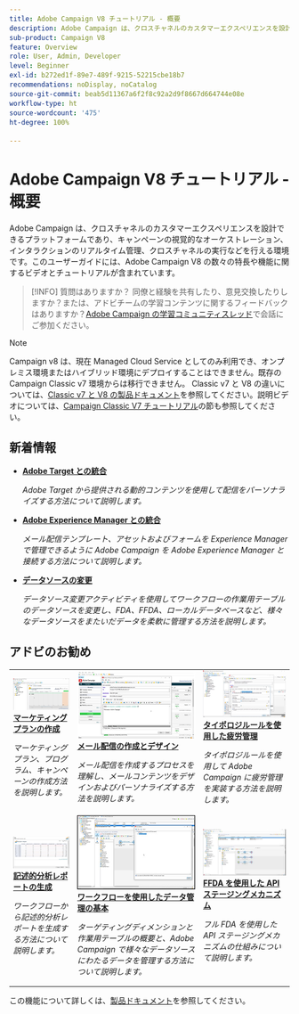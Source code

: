 ```yaml
---
title: Adobe Campaign V8 チュートリアル - 概要
description: Adobe Campaign は、クロスチャネルのカスタマーエクスペリエンスを設計できるプラットフォームであり、キャンペーンの視覚的なオーケストレーション、インタラクションのリアルタイム管理、クロスチャネルの実行などを行える環境です。このユーザーガイドには、Adobe Campaign Standard の数々の特長や機能に関するビデオとチュートリアルが含まれています。
sub-product: Campaign V8
feature: Overview
role: User, Admin, Developer
level: Beginner
exl-id: b272ed1f-89e7-489f-9215-52215cbe18b7
recommendations: noDisplay, noCatalog
source-git-commit: beab5d11367a6f2f8c92a2d9f8667d664744e08e
workflow-type: ht
source-wordcount: '475'
ht-degree: 100%

---
```


# Adobe Campaign V8 チュートリアル - 概要

Adobe Campaign は、クロスチャネルのカスタマーエクスペリエンスを設計できるプラットフォームであり、キャンペーンの視覚的なオーケストレーション、インタラクションのリアルタイム管理、クロスチャネルの実行などを行える環境です。このユーザーガイドには、Adobe Campaign V8 の数々の特長や機能に関するビデオとチュートリアルが含まれています。

>[!INFO]
> 質問はありますか？ 同僚と経験を共有したり、意見交換したりしますか？または、アドビチームの学習コンテンツに関するフィードバックはありますか？[Adobe Campaign の学習コミュニティスレッド](https://experienceleaguecommunities.adobe.com:443/t5/adobe-campaign-classic/join-the-discussion-on-adobe-campaign-learning/td-p/419096)で会話にご参加ください。

>[!NOTE]
> Campaign v8 は、現在 Managed Cloud Service としてのみ利用でき、オンプレミス環境またはハイブリッド環境にデプロイすることはできません。既存の Campaign Classic v7 環境からは移行できません。
>Classic v7 と V8 の違いについては、[Classic v7 と V8 の製品ドキュメント](https://experienceleague.adobe.com/docs/campaign/campaign-v8/start/capability-matrix.html?lang=ja)を参照してください。説明ビデオについては、[Campaign Classic V7 チュートリアル](https://experienceleague.adobe.com/docs/campaign-classic-learn/tutorials/overview.html?lang=ja)の節も参照してください。

## 新着情報

* **[Adobe Target との統合](/help/connect/target-integration.md)**

   *Adobe Target から提供される動的コンテンツを使用して配信をパーソナライズする方法について説明します。*

* **[Adobe Experience Manager との統合](https://experienceleague.adobe.com/docs/campaign-learn/integrate-with-experience-manager/overview.html?lang=ja)**

   *メール配信テンプレート、アセットおよびフォームを Experience Manager で管理できるように Adobe Campaign を Adobe Experience Manager と接続する方法について説明します。*

* **[データソースの変更](/help/data-management/change-data-source.md)**

   *データソース変更アクティビティを使用してワークフローの作業用テーブルのデータソースを変更し、FDA、FFDA、ローカルデータベースなど、様々なデータソースをまたいだデータを柔軟に管理する方法を説明します。*


## アドビのお勧め

<table>
<tr>
  <td>
    <a href="/help/get-started/create-a-marketing-plan-programs-and-campaigns.md">
      <img alt="マーケティングプラン、プログラム、キャンペーンの作成（ビデオ）" src="./assets/333810.jpg"/>
    </a>
    <div>
      <a href="/help/get-started/create-a-marketing-plan-programs-and-campaigns.md">
    <strong>マーケティングプランの作成</strong>
    </a>
    </div>
    <p>
    <em>マーケティングプラン、プログラム、キャンペーンの作成方法を説明します。</em>
    <p>
  </td>
   <td>
    <a href="./content-creation/create-and-design-email-deliveries.md">
      <img alt="メール配信の作成とデザイン（ビデオ）" src="./assets/333476.jpg" />
    </a>
    <div>
      <a href="./content-creation/create-and-design-email-deliveries.md">
    <strong>メール配信の作成とデザイン</strong>
    </a>
    </div>
    <p>
    <em>メール配信を作成するプロセスを理解し、メールコンテンツをデザインおよびパーソナライズする方法を説明します。</em>
    <p>
  </td>
  <td>
    <a href="./send-messages/fatigue-management/typology-rules-for-fatigue-management.md">
      <img alt="タイポロジルールを使用した疲労管理（ビデオ）" src="./assets/333787.jpg" />
    </a>
    <div>
      <a href="./send-messages/fatigue-management/typology-rules-for-fatigue-management.md">
    <strong>タイポロジルールを使用した疲労管理</strong>
    </a>
    </div>
    <p>
    <em>タイポロジルールを使用して Adobe Campaign に疲労管理を実装する方法を説明します。</em>
    <p>
  </td>
</tr>
<tr>
</td>
  <td>
    <a href="./reporting/generate-a-descriptive-analysis-report.md">
      <img alt="記述的な分析レポートの生成" src="./assets/333994.jpg" />
    </a>
    <div>
      <a href="./reporting/generate-a-descriptive-analysis-report.md">
    <strong>記述的分析レポートの生成</strong>
    </a>
    </div>
    <p>
    <em>ワークフローから記述的分析レポートを生成する方法について説明します。</em>
    <p>
  </td>
  <td>
   <a href="./data-management/data-management-fundamentals.md">
      <img alt="ワークフローを使用したデータ管理の基本" src="./assets/339992.jpg" />
    </a>
     <div>
      <a href="./data-management/data-management-fundamentals.md">
    <strong>ワークフローを使用したデータ管理の基本</strong>
    </a>
    </div>
    <p>
    <em>ターゲティングディメンションと作業用テーブルの概要と、Adobe Campaign で様々なデータソースにわたるデータを管理する方法について説明します。</em>
    <p>
  </td>
  <td>
   <a href="./data-management/api-staging-mechanism.md">
      <img alt="FFDA を使用した API ステージングメカニズム" src="./assets/339276.jpg" />
    </a>
     <div>
      <a href="./data-management/api-staging-mechanism.md">
    <strong>FFDA を使用した API ステージングメカニズム</strong>
    </a>
    </div>
    <p>
    <em>フル FDA を使用した API ステージングメカニズムの仕組みについて説明します。</em>
    <p>
  </td>
</tr>
</table>

この機能について詳しくは、[製品ドキュメント](https://experienceleague.adobe.com/docs/campaign-v8.html?lang=ja)を参照してください。
